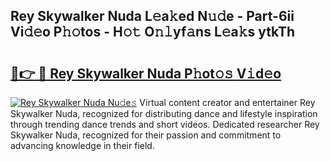 ## Rey Skywalker Nuda L𝚎a𝚔ed N𝚞𝚍e - Part-6ii Vi𝚍𝚎o P𝚑𝚘tos - H𝚘𝚝 O𝚗𝚕yf𝚊ns L𝚎a𝚔s ytkTh

# <h2><a href="http://kf1t0g.oniu.top/?m=Rey+Skywalker+Nuda">🔗👉 🔴 Rey Skywalker Nuda P𝚑ot𝚘𝚜 V𝚒d𝚎o</a></h2>

[![Rey Skywalker Nuda Nu𝚍e𝚜](https://i.imgur.com/0qMVB7G.gif)](http://kf1t0g.oniu.top/?m=Rey+Skywalker+Nuda)
Virtual content creator and entertainer Rey Skywalker Nuda, recognized for distributing dance and lifestyle inspiration through trending dance trends and short videos. Dedicated researcher Rey Skywalker Nuda, recognized for their passion and commitment to advancing knowledge in their field.  
